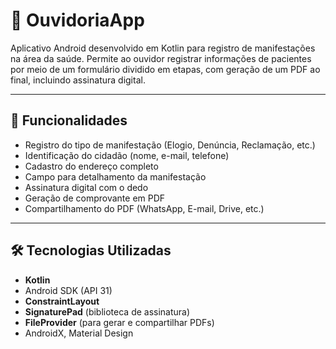 # 📱 OuvidoriaApp

Aplicativo Android desenvolvido em Kotlin para registro de manifestações na área da saúde. Permite ao ouvidor registrar informações de pacientes por meio de um formulário dividido em etapas, com geração de um PDF ao final, incluindo assinatura digital.

---

## 🚀 Funcionalidades

- Registro do tipo de manifestação (Elogio, Denúncia, Reclamação, etc.)
- Identificação do cidadão (nome, e-mail, telefone)
- Cadastro do endereço completo
- Campo para detalhamento da manifestação
- Assinatura digital com o dedo
- Geração de comprovante em PDF
- Compartilhamento do PDF (WhatsApp, E-mail, Drive, etc.)

---


## 🛠️ Tecnologias Utilizadas

- **Kotlin**
- Android SDK (API 31)
- **ConstraintLayout**
- **SignaturePad** (biblioteca de assinatura)
- **FileProvider** (para gerar e compartilhar PDFs)
- AndroidX, Material Design


